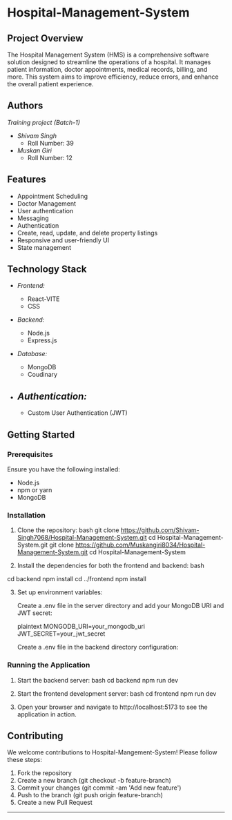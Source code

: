 # Hospital-Management-System

## Project Overview

The Hospital Management System (HMS) is a comprehensive software solution designed to streamline the operations of a hospital. It manages patient information, doctor appointments, medical records, billing, and more. This system aims to improve efficiency, reduce errors, and enhance the overall patient experience.

## Authors
   *Training project (Batch-1)*

- *Shivam Singh*
  - Roll Number: 39
- *Muskan Giri*
  - Roll Number: 12

## Features
- Appointment Scheduling
- Doctor Management
- User authentication
- Messaging
- Authentication 
- Create, read, update, and delete property listings
- Responsive and user-friendly UI
- State management 

## Technology Stack

- *Frontend:*
  - React-VITE
  -   CSS 
   
 
  
  
  

- *Backend:*
  - Node.js
  - Express.js
  

- *Database:*
  - MongoDB
  - Coudinary

- *Authentication:*
  - 
  - Custom User Authentication (JWT)

## Getting Started

### Prerequisites

Ensure you have the following installed:

- Node.js
- npm or yarn
- MongoDB

### Installation

1. Clone the repository:
   bash
    git clone https://github.com/Shivam-Singh7068/Hospital-Management-System.git
    cd Hospital-Management-System.git
    git clone https://github.com/Muskangiri8034/Hospital-Management-System.git
    cd Hospital-Management-System

3. Install the dependencies for both the frontend and backend:
   bash

 cd backend
 npm install
 cd ../frontend
 npm install

3. Set up environment variables:

   Create a .env file in the server directory and add your MongoDB URI and JWT secret:

   plaintext
   MONGODB_URI=your_mongodb_uri
   JWT_SECRET=your_jwt_secret
   

   Create a .env file in the backend directory  configuration:

  

### Running the Application

1. Start the backend server:
   bash
   cd backend
   npm run dev
   

2. Start the frontend development server:
   bash
   cd frontend
   npm run dev
   

3. Open your browser and navigate to http://localhost:5173 to see the application in action.

## Contributing

We welcome contributions to Hospital-Mangement-System! Please follow these steps:

1. Fork the repository
2. Create a new branch (git checkout -b feature-branch)
3. Commit your changes (git commit -am 'Add new feature')
4. Push to the branch (git push origin feature-branch)
5. Create a new Pull Request



---
